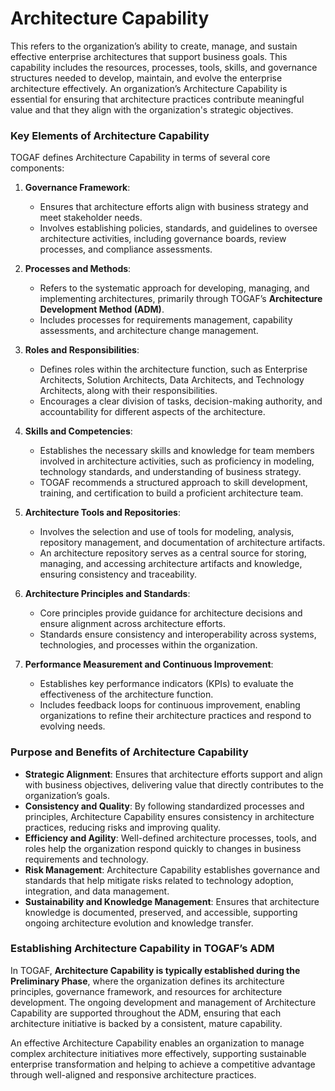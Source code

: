 # Architecture Capability

This refers to the organization’s ability to create, manage, and sustain effective enterprise architectures that support business goals. This capability includes the resources, processes, tools, skills, and governance structures needed to develop, maintain, and evolve the enterprise architecture effectively. An organization’s Architecture Capability is essential for ensuring that architecture practices contribute meaningful value and that they align with the organization's strategic objectives.

### Key Elements of Architecture Capability
TOGAF defines Architecture Capability in terms of several core components:

1. **Governance Framework**: 
   - Ensures that architecture efforts align with business strategy and meet stakeholder needs.
   - Involves establishing policies, standards, and guidelines to oversee architecture activities, including governance boards, review processes, and compliance assessments.

2. **Processes and Methods**:
   - Refers to the systematic approach for developing, managing, and implementing architectures, primarily through TOGAF’s **Architecture Development Method (ADM)**.
   - Includes processes for requirements management, capability assessments, and architecture change management.

3. **Roles and Responsibilities**:
   - Defines roles within the architecture function, such as Enterprise Architects, Solution Architects, Data Architects, and Technology Architects, along with their responsibilities.
   - Encourages a clear division of tasks, decision-making authority, and accountability for different aspects of the architecture.

4. **Skills and Competencies**:
   - Establishes the necessary skills and knowledge for team members involved in architecture activities, such as proficiency in modeling, technology standards, and understanding of business strategy.
   - TOGAF recommends a structured approach to skill development, training, and certification to build a proficient architecture team.

5. **Architecture Tools and Repositories**:
   - Involves the selection and use of tools for modeling, analysis, repository management, and documentation of architecture artifacts.
   - An architecture repository serves as a central source for storing, managing, and accessing architecture artifacts and knowledge, ensuring consistency and traceability.

6. **Architecture Principles and Standards**:
   - Core principles provide guidance for architecture decisions and ensure alignment across architecture efforts. 
   - Standards ensure consistency and interoperability across systems, technologies, and processes within the organization.

7. **Performance Measurement and Continuous Improvement**:
   - Establishes key performance indicators (KPIs) to evaluate the effectiveness of the architecture function.
   - Includes feedback loops for continuous improvement, enabling organizations to refine their architecture practices and respond to evolving needs.

### Purpose and Benefits of Architecture Capability
- **Strategic Alignment**: Ensures that architecture efforts support and align with business objectives, delivering value that directly contributes to the organization’s goals.
- **Consistency and Quality**: By following standardized processes and principles, Architecture Capability ensures consistency in architecture practices, reducing risks and improving quality.
- **Efficiency and Agility**: Well-defined architecture processes, tools, and roles help the organization respond quickly to changes in business requirements and technology.
- **Risk Management**: Architecture Capability establishes governance and standards that help mitigate risks related to technology adoption, integration, and data management.
- **Sustainability and Knowledge Management**: Ensures that architecture knowledge is documented, preserved, and accessible, supporting ongoing architecture evolution and knowledge transfer.

### Establishing Architecture Capability in TOGAF’s ADM
In TOGAF, **Architecture Capability is typically established during the Preliminary Phase**, where the organization defines its architecture principles, governance framework, and resources for architecture development. The ongoing development and management of Architecture Capability are supported throughout the ADM, ensuring that each architecture initiative is backed by a consistent, mature capability.

An effective Architecture Capability enables an organization to manage complex architecture initiatives more effectively, supporting sustainable enterprise transformation and helping to achieve a competitive advantage through well-aligned and responsive architecture practices.
